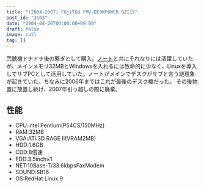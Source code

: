 ```yaml
---
title: "(2004-2007) FUjiTSU FMV-DESKPOWER SII15"
post_id: "3103"
date: "2004-04-20T00:00:00+09:00"
draft: false
image: null
tag: []
---
```



弐號機ドナドナ後の繋ぎとして購入。[ノート](/cdx560)と共にそれなりには活躍していたが、メインメモリ32MBとWindowsを入れるには致命的に少なく、Linuxを導入してサブPCとして活用していた。ノートがメインでデスクがサブと言う謎現象が起きていた。ちなみに2006年まではこれが最後のデスク機だった。 その後物置に放置し続け、2007年引っ越しの際に廃棄。
## 性能


  * CPU:intel Pentium(P54CS/150MHz)
  * RAM:32MB
  * VGA:ATi 3D RAGE II(VRAM2MB)
  * HDD:1.6GB
  * CDD:8倍速
  * FDD:3.5inch×1
  * NET:10Base-T/33.6kbpsFaxModem
  * SOUND:SB16
  * OS:RedHat Linux 9

